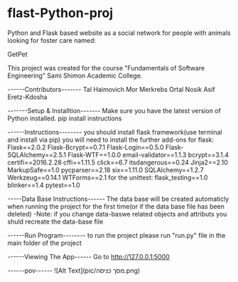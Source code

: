 # flast-Python-proj
Python and Flask based website as a social network for people with animals looking for foster care named:

GetPet

This project was created for the course "Fundamentals of Software Engineering" Sami Shimon Academic College.


------Contributors-------
Tal Haimovich
Mor Merkrebs
Ortal Nosik
Asif Eretz-Kdosha

-------Setup & Installtion-------
Make sure you have the latest version of Python installed.
pip install instructions

------Instructions--------
you should install flask framework(use terminal and install via pip)
you will need to install the further add-ons for flask:
Flask==2.0.2
Flask-Bcrypt==0.7.1
Flask-Login==0.5.0
Flask-SQLAlchemy==2.5.1
Flask-WTF==1.0.0
email-validator==1.1.3
bcrypt==3.1.4
certifi==2016.2.28
cffi==1.11.5
click==6.7
itsdangerous==0.24
Jinja2==2.10
MarkupSafe==1.0
pycparser==2.18
six==1.11.0
SQLAlchemy==1.2.7
Werkzeug==0.14.1
WTForms==2.1
for the unittest:
flask_testing==1.0
blinker==1.4
pytest==1.0

-----Data Base Instructions------
The data base will be created automaticly when running the project for the first time(or if the data base file has been deleted)
-Note: if you change data-baswe related objects and attributs you shuld recreate the data-base file

------Run Program--------
to run the project please run "run.py" file in the main folder of the project

------Viewing The App------
Go to http://127.0.0.1:5000

------pov------
![Alt Text](pic/מסך כניסה.png)


